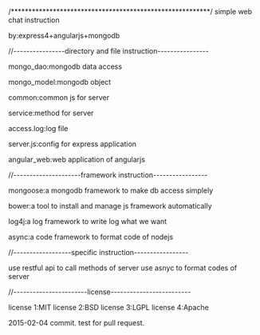 /*********************************************************/
simple web chat instruction

by:express4+angularjs+mongodb

//----------------directory and file instruction----------------

mongo_dao:mongodb data access

mongo_model:mongodb object

common:common js for server

service:method for server

access.log:log file

server.js:config for express application

angular_web:web application of angularjs

//---------------------framework instruction-----------------

mongoose:a mongodb framework to make db access simplely

bower:a tool to install and manage js framework automatically

log4j:a log framework to write log what we want

async:a code framework to format code of nodejs

//------------------specific instruction-----------------

use restful api to call methods of server
use asnyc to format codes of server

//-----------------------license-------------------------

license 1:MIT
license 2:BSD
license 3:LGPL
license 4:Apache

2015-02-04 commit.
test for pull request.







